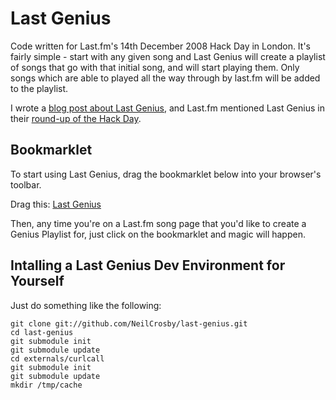# Last Genius

Code written for Last.fm's 14th December 2008 Hack Day in London.  It's fairly simple - start with any given song and Last Genius will create a playlist of songs that go with that initial song, and will start playing them.  Only songs which are able to played all the way through by last.fm will be added to the playlist.

I wrote a [blog post about Last Genius][1], and Last.fm mentioned Last Genius in their [round-up of the Hack Day][2].

## Bookmarklet

To start using Last Genius, drag the bookmarklet below into your browser's toolbar.
    
Drag this: [Last Genius][3]

Then, any time you're on a Last.fm song page that you'd like to create a Genius Playlist for, just click on the bookmarklet and magic will happen.

## Intalling a Last Genius Dev Environment for Yourself

Just do something like the following:

    git clone git://github.com/NeilCrosby/last-genius.git 
    cd last-genius
    git submodule init
    git submodule update
    cd externals/curlcall
    git submodule init
    git submodule update
    mkdir /tmp/cache

[1]: http://thecodetrain.co.uk/2008/12/last-genius-a-lastfm-hack-day-project/
[2]: http://blog.last.fm/2008/12/22/hack-day-2008
[3]: javascript:void(window.open('http://projects.thecodetrain.co.uk/last-genius/playlist.php?url='+location.href,'mywin','left=20,top=20,width=700,height=300,toolbar=0,resizable=1'));
[4]: http://github.com/pat-maddox/giternal/tree/master
